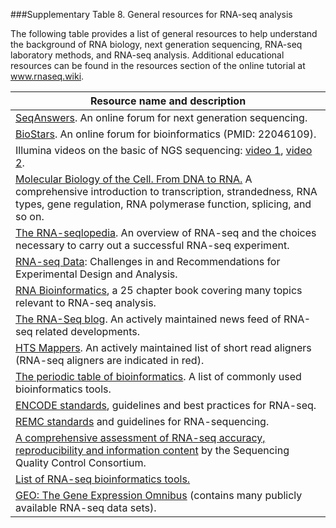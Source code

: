 ###Supplementary Table 8.  General resources for RNA-seq analysis

The following table provides a list of general resources to help understand the background of RNA biology, next generation sequencing, RNA-seq laboratory methods, and RNA-seq analysis.  Additional educational resources can be found in the resources section of the online tutorial at www.rnaseq.wiki. 

| Resource name and description |
| ----------------------------- |
| <a href="http://seqanswers.com/">SeqAnswers</a>.  An online forum for next generation sequencing. |
| <a href="https://www.biostars.org/">BioStars</a>.  An online forum for bioinformatics (PMID: 22046109). |
| Illumina videos on the basic of NGS sequencing: <a href="https://www.youtube.com/watch?v=womKfikWlxM">video 1</a>, <a href="https://www.youtube.com/watch?v=womKfikWlxM">video 2</a>. |
| <a href="http://www.ncbi.nlm.nih.gov/books/NBK26887/">Molecular Biology of the Cell. From DNA to RNA.</a>  A comprehensive introduction to transcription, strandedness, RNA types, gene regulation, RNA polymerase function, splicing, and so on. |
| <a href="http://rnaseq.uoregon.edu/">The RNA-seqlopedia</a>.  An overview of RNA-seq and the choices necessary to carry out a successful RNA-seq experiment. |
| <a href="http://onlinelibrary.wiley.com/doi/10.1002/0471142905.hg1113s83/full">RNA-seq Data</a>: Challenges in and Recommendations for Experimental Design and Analysis. |
| <a href="http://link.springer.com/book/10.1007%2F978-1-4939-2291-8">RNA Bioinformatics</a>, a 25 chapter book covering many topics relevant to RNA-seq analysis. |
| <a href="http://www.rna-seqblog.com/">The RNA-Seq blog</a>.  An actively maintained news feed of RNA-seq related developments. |
| <a href="http://www.ebi.ac.uk/~nf/hts_mappers/">HTS Mappers</a>.  An actively maintained list of short read aligners (RNA-seq aligners are indicated in red). |
| <a href="http://elements.eaglegenomics.com/">The periodic table of bioinformatics</a>.  A list of commonly used bioinformatics tools. |
| <a href="http://encodeproject.org/ENCODE/protocols/dataStandards/ENCODE_RNAseq_Standards_V1.0.pdf">ENCODE standards</a>, guidelines and best practices for RNA-seq. |
| <a href="http://www.roadmapepigenomics.org/files/protocols/data/rna-analysis/REMC_RNA-seqStandards_final.pdf">REMC standards</a> and guidelines for RNA-sequencing. |
| <a href="http://www.nature.com/nbt/journal/v32/n9/full/nbt.2957.html">A comprehensive assessment of RNA-seq accuracy, reproducibility and information content</a> by the Sequencing Quality Control Consortium. |
| <a href="http://en.wikipedia.org/wiki/List_of_RNA-Seq_bioinformatics_tools">List of RNA-seq bioinformatics tools.</a> | 
| <a href="http://www.ncbi.nlm.nih.gov/geo/">GEO: The Gene Expression Omnibus</a> (contains many publicly available RNA-seq data sets). |


